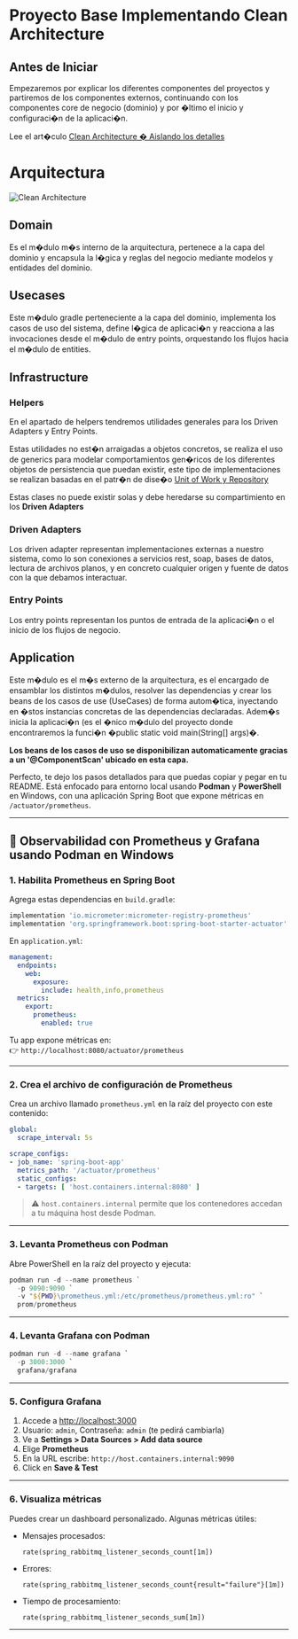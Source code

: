# Proyecto Base Implementando Clean Architecture

## Antes de Iniciar

Empezaremos por explicar los diferentes componentes del proyectos y partiremos de los componentes externos, continuando
con los componentes core de negocio (dominio) y por �ltimo el inicio y configuraci�n de la aplicaci�n.

Lee el
art�culo [Clean Architecture � Aislando los detalles](https://medium.com/bancolombia-tech/clean-architecture-aislando-los-detalles-4f9530f35d7a)

# Arquitectura

![Clean Architecture](https://miro.medium.com/max/1400/1*ZdlHz8B0-qu9Y-QO3AXR_w.png)

## Domain

Es el m�dulo m�s interno de la arquitectura, pertenece a la capa del dominio y encapsula la l�gica y reglas del negocio
mediante modelos y entidades del dominio.

## Usecases

Este m�dulo gradle perteneciente a la capa del dominio, implementa los casos de uso del sistema, define l�gica de
aplicaci�n y reacciona a las invocaciones desde el m�dulo de entry points, orquestando los flujos hacia el m�dulo de
entities.

## Infrastructure

### Helpers

En el apartado de helpers tendremos utilidades generales para los Driven Adapters y Entry Points.

Estas utilidades no est�n arraigadas a objetos concretos, se realiza el uso de generics para modelar comportamientos
gen�ricos de los diferentes objetos de persistencia que puedan existir, este tipo de implementaciones se realizan
basadas en el patr�n de
dise�o [Unit of Work y Repository](https://medium.com/@krzychukosobudzki/repository-design-pattern-bc490b256006)

Estas clases no puede existir solas y debe heredarse su compartimiento en los **Driven Adapters**

### Driven Adapters

Los driven adapter representan implementaciones externas a nuestro sistema, como lo son conexiones a servicios rest,
soap, bases de datos, lectura de archivos planos, y en concreto cualquier origen y fuente de datos con la que debamos
interactuar.

### Entry Points

Los entry points representan los puntos de entrada de la aplicaci�n o el inicio de los flujos de negocio.

## Application

Este m�dulo es el m�s externo de la arquitectura, es el encargado de ensamblar los distintos m�dulos, resolver las
dependencias y crear los beans de los casos de use (UseCases) de forma autom�tica, inyectando en �stos instancias
concretas de las dependencias declaradas. Adem�s inicia la aplicaci�n (es el �nico m�dulo del proyecto donde
encontraremos la funci�n �public static void main(String[] args)�.

**Los beans de los casos de uso se disponibilizan automaticamente gracias a un '@ComponentScan' ubicado en esta capa.**

Perfecto, te dejo los pasos detallados para que puedas copiar y pegar en tu README. Está enfocado para entorno local
usando **Podman** y **PowerShell** en Windows, con una aplicación Spring Boot que expone métricas en
`/actuator/prometheus`.

---

## 🧩 Observabilidad con Prometheus y Grafana usando Podman en Windows

### 1. Habilita Prometheus en Spring Boot

Agrega estas dependencias en `build.gradle`:

```groovy
implementation 'io.micrometer:micrometer-registry-prometheus'
implementation 'org.springframework.boot:spring-boot-starter-actuator'
```

En `application.yml`:

```yaml
management:
  endpoints:
    web:
      exposure:
        include: health,info,prometheus
  metrics:
    export:
      prometheus:
        enabled: true
```

Tu app expone métricas en:  
👉 `http://localhost:8080/actuator/prometheus`

---

### 2. Crea el archivo de configuración de Prometheus

Crea un archivo llamado `prometheus.yml` en la raíz del proyecto con este contenido:

```yaml
global:
  scrape_interval: 5s

scrape_configs:
- job_name: 'spring-boot-app'
  metrics_path: '/actuator/prometheus'
  static_configs:
  - targets: [ 'host.containers.internal:8080' ]
```

> ⚠️ `host.containers.internal` permite que los contenedores accedan a tu máquina host desde Podman.

---

### 3. Levanta Prometheus con Podman

Abre PowerShell en la raíz del proyecto y ejecuta:

```powershell
podman run -d --name prometheus `
  -p 9090:9090 `
  -v "${PWD}\prometheus.yml:/etc/prometheus/prometheus.yml:ro" `
  prom/prometheus
```

---

### 4. Levanta Grafana con Podman

```powershell
podman run -d --name grafana `
  -p 3000:3000 `
  grafana/grafana
```

---

### 5. Configura Grafana

1. Accede a [http://localhost:3000](http://localhost:3000)
2. Usuario: `admin`, Contraseña: `admin` (te pedirá cambiarla)
3. Ve a **Settings > Data Sources > Add data source**
4. Elige **Prometheus**
5. En la URL escribe: `http://host.containers.internal:9090`
6. Click en **Save & Test**

---

### 6. Visualiza métricas

Puedes crear un dashboard personalizado. Algunas métricas útiles:

- Mensajes procesados:
  ```promql
  rate(spring_rabbitmq_listener_seconds_count[1m])
  ```
- Errores:
  ```promql
  rate(spring_rabbitmq_listener_seconds_count{result="failure"}[1m])
  ```
- Tiempo de procesamiento:
  ```promql
  rate(spring_rabbitmq_listener_seconds_sum[1m])
  ```

---

